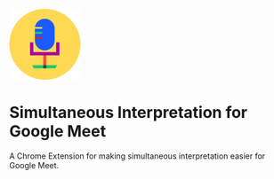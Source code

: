![Logo](images/logo_128x128.png)

# Simultaneous Interpretation for Google Meet
A Chrome Extension for making simultaneous interpretation easier for Google Meet.
